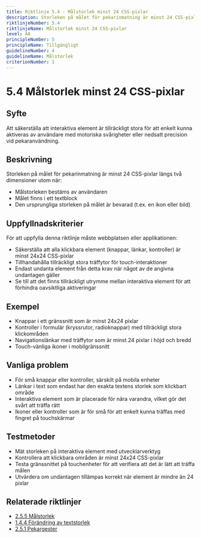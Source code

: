 ```yaml
---
title: Riktlinje 5.4 - Målstorlek minst 24 CSS-pixlar
description: Storleken på målet för pekarinmatning är minst 24 CSS-pixlar längs två dimensioner utom när målstorleken bestäms av användaren, målet finns i ett textblock, eller den ursprungliga storleken på målet är bevarad.
riktlinjeNumber: 5.4
riktlinjeName: Målstorlek minst 24 CSS-pixlar
level: AA
principleNumber: 5
principleName: Tillgängligt
guidelineNumber: 4
guidelineName: Målstorlek
criterionNumber: 1
---
```


# 5.4 Målstorlek minst 24 CSS-pixlar

## Syfte

Att säkerställa att interaktiva element är tillräckligt stora för att enkelt kunna aktiveras av användare med motoriska svårigheter eller nedsatt precision vid pekaranvändning.

## Beskrivning

Storleken på målet för pekarinmatning är minst 24 CSS-pixlar längs två dimensioner utom när:

- Målstorleken bestäms av användaren
- Målet finns i ett textblock
- Den ursprungliga storleken på målet är bevarad (t.ex. en ikon eller bild)

## Uppfyllnadskriterier

För att uppfylla denna riktlinje måste webbplatsen eller applikationen:

- Säkerställa att alla klickbara element (knappar, länkar, kontroller) är minst 24x24 CSS-pixlar
- Tillhandahålla tillräckligt stora träffytor för touch-interaktioner
- Endast undanta element från detta krav när något av de angivna undantagen gäller
- Se till att det finns tillräckligt utrymme mellan interaktiva element för att förhindra oavsiktliga aktiveringar

## Exempel

- Knappar i ett gränssnitt som är minst 24x24 pixlar
- Kontroller i formulär (kryssrutor, radioknappar) med tillräckligt stora klickområden
- Navigationslänkar med träffytor som är minst 24 pixlar i höjd och bredd
- Touch-vänliga ikoner i mobilgränssnitt

## Vanliga problem

- För små knappar eller kontroller, särskilt på mobila enheter
- Länkar i text som endast har den exakta textens storlek som klickbart område
- Interaktiva element som är placerade för nära varandra, vilket gör det svårt att träffa rätt
- Ikoner eller kontroller som är för små för att enkelt kunna träffas med fingret på touchskärmar

## Testmetoder

- Mät storleken på interaktiva element med utvecklarverktyg
- Kontrollera att klickbara områden är minst 24x24 CSS-pixlar
- Testa gränssnittet på touchenheter för att verifiera att det är lätt att träffa målen
- Utvärdera om undantagen tillämpas korrekt när element är mindre än 24 pixlar

## Relaterade riktlinjer

- [2.5.5 Målstorlek](/wcag/2/5/5/malstorlek)
- [1.4.4 Förändring av textstorlek](/wcag/1/4/4/forandring-av-textstorlek)
- [2.5.1 Pekargester](/wcag/2/5/1/pekargester)
